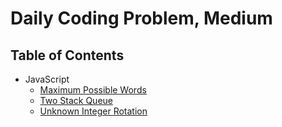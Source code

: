# Daily Coding Problem, Medium

## Table of Contents

- JavaScript
  - [Maximum Possible Words](maximum-possible-words)
  - [Two Stack Queue](two-stack-queue)
  - [Unknown Integer Rotation](unknown-integer-rotation)
